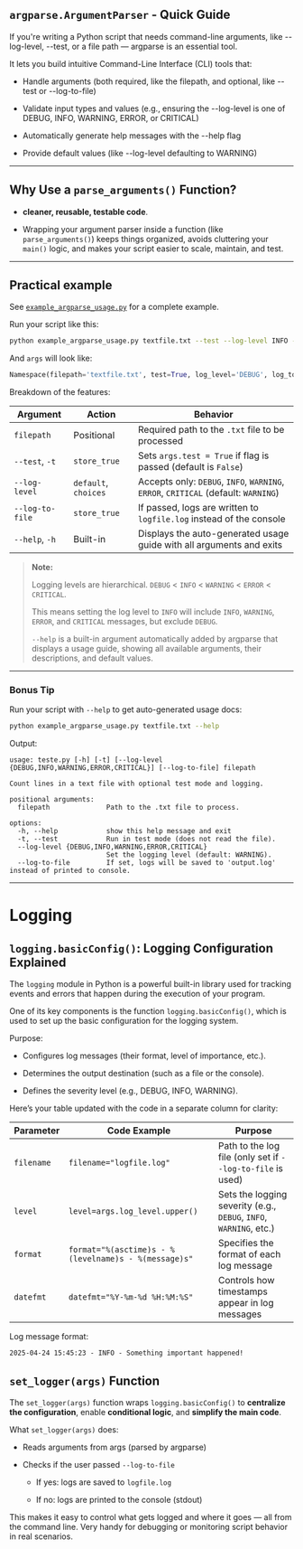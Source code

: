 ## `argparse.ArgumentParser` - Quick Guide

If you're writing a Python script that needs command-line arguments, like --log-level, --test, or a file path — argparse is an essential tool.

It lets you build intuitive Command-Line Interface (CLI) tools that:

   - Handle arguments (both required, like the filepath, and optional, like --test or --log-to-file)

   - Validate input types and values (e.g., ensuring the --log-level is one of DEBUG, INFO, WARNING, ERROR, or CRITICAL)

   - Automatically generate help messages with the --help flag

   - Provide default values (like --log-level defaulting to WARNING)

---

## Why Use a `parse_arguments()` Function?

- **cleaner, reusable, testable code**.

- Wrapping your argument parser inside a function (like `parse_arguments()`) keeps things organized, avoids cluttering your `main()` logic, and makes your script easier to scale, maintain, and test.

---

## Practical example

See [`example_argparse_usage.py`](./example_argparse_usage.py) for a complete example.

Run your script like this:

```bash
python example_argparse_usage.py textfile.txt --test --log-level INFO --log-to-file

```

And `args` will look like:

```python
Namespace(filepath='textfile.txt', test=True, log_level='DEBUG', log_to_file=True)
```

Breakdown of the features:

| Argument           | Action              | Behavior                                                                 |
|--------------------|---------------------|--------------------------------------------------------------------------|
| `filepath`         | Positional          | Required path to the `.txt` file to be processed                         |
| `--test`, `-t`     | `store_true`        | Sets `args.test = True` if flag is passed (default is `False`)          |
| `--log-level`      | `default`, `choices`| Accepts only: `DEBUG`, `INFO`, `WARNING`, `ERROR`, `CRITICAL` (default: `WARNING`) |
| `--log-to-file`    | `store_true`        | If passed, logs are written to `logfile.log` instead of the console      |
| `--help`, `-h`     | Built-in            | Displays the auto-generated usage guide with all arguments and exits     |

> **Note:**
> 
> Logging levels are hierarchical. `DEBUG` < `INFO` < `WARNING` < `ERROR` < `CRITICAL`.
> 
> This means setting the log level to `INFO` will include `INFO`, `WARNING`, `ERROR`, and `CRITICAL` messages, but exclude `DEBUG`.
> 
> `--help` is a built-in argument automatically added by argparse that displays a usage guide, showing all available arguments, their descriptions, and default values.

---

### Bonus Tip

Run your script with `--help` to get auto-generated usage docs:

```bash
python example_argparse_usage.py textfile.txt --help
```

Output:

```
usage: teste.py [-h] [-t] [--log-level {DEBUG,INFO,WARNING,ERROR,CRITICAL}] [--log-to-file] filepath

Count lines in a text file with optional test mode and logging.

positional arguments:
  filepath              Path to the .txt file to process.

options:
  -h, --help            show this help message and exit
  -t, --test            Run in test mode (does not read the file).
  --log-level {DEBUG,INFO,WARNING,ERROR,CRITICAL}
                        Set the logging level (default: WARNING).
  --log-to-file         If set, logs will be saved to 'output.log' instead of printed to console.
```

---

# Logging

## `logging.basicConfig()`: Logging Configuration Explained

The `logging` module in Python is a powerful built-in library used for tracking events and errors that happen during the execution of your program. 

One of its key components is the function `logging.basicConfig()`, which is used to set up the basic configuration for the logging system. 

Purpose:

 - Configures log messages (their format, level of importance, etc.).

 - Determines the output destination (such as a file or the console).

 - Defines the severity level (e.g., DEBUG, INFO, WARNING).

Here’s your table updated with the code in a separate column for clarity:

| Parameter   | Code Example                                      | Purpose                                                                 |
|-------------|---------------------------------------------------|-------------------------------------------------------------------------|
| `filename`  | `filename="logfile.log"`                          | Path to the log file (only set if `--log-to-file` is used)              |
| `level`     | `level=args.log_level.upper()`                    | Sets the logging severity (e.g., `DEBUG`, `INFO`, `WARNING`, etc.)      |
| `format`    | `format="%(asctime)s - %(levelname)s - %(message)s"` | Specifies the format of each log message                                |
| `datefmt`   | `datefmt="%Y-%m-%d %H:%M:%S"`                     | Controls how timestamps appear in log messages                          |

Log message format:
```text
2025-04-24 15:45:23 - INFO - Something important happened!
```
    
## `set_logger(args)` Function
The `set_logger(args)` function wraps `logging.basicConfig()` to **centralize the configuration**, enable **conditional logic**, and **simplify the main code**.

   What `set_logger(args)` does:
   - Reads arguments from args (parsed by argparse)

   - Checks if the user passed `--log-to-file`

        - If yes: logs are saved to `logfile.log`

        - If no: logs are printed to the console (stdout)


This makes it easy to control what gets logged and where it goes — all from the command line. Very handy for debugging or monitoring script behavior in real scenarios.
